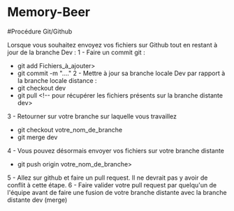 # Memory-Beer

#Procédure Git/Github

Lorsque vous souhaitez envoyez vos fichiers sur Github tout en restant à jour de la branche Dev :
1 - Faire un commit git :

- git add Fichiers_à_ajouter>
- git commit -m "...."
  2 - Mettre à jour sa branche locale Dev par rapport à la branche locale distance :
- git checkout dev <!-- pour repasser sur la branche dev -->
- git pull <!-- pour récupérer les fichiers présents sur la branche distante dev>
  <!-- à ce moment là, il est possible d'avoir un conflit entre la branche distante Dev et la branche locale Dev. Régler le conflit (VS code permet de le régler facilement car il colore les anciennes lignes de code et les nouvelles). Dans tous les cas il faut garder ce qui vient de la branche distante Dev -->
  <!-- La branche locale dev est désormais à jour -->

3 - Retourner sur votre branche sur laquelle vous travaillez
- git checkout votre_nom_de_branche 
- git merge dev <!-- Permet de mettre à jour vos fichiers par rapport à la branche Dev. Il y aura peut-être des conflits à régler -->

<!-- Une fois les conflits réglés votre branche locale sur laquelle vous travaillez est à jour de la branche locale dev et de la branche distante dev -->

4 - Vous pouvez désormais envoyer vos fichiers sur votre branche distante

- git push origin votre_nom_de_branche>
<!-- A ce moment là vous aurez des conflits à régler entre votre branche locale et votre branche distante. Logiquement il faut conserver les ajouts provenant de la branche locale et supprimer ce qui était sur la branche distante (car celle-ci n'est pas à jour des changements que vous venez de faire) -->

5 - Allez sur github et faire un pull request. Il ne devrait pas y avoir de conflit à cette étape.
6 - Faire valider votre pull request par quelqu'un de l'équipe avant de faire une fusion de votre branche distante avec la branche distante dev (merge)
